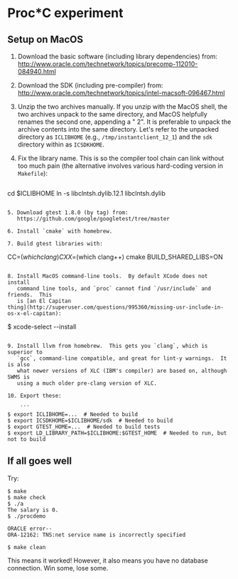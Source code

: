 # Proc*C experiment

## Setup on MacOS

1. Download the basic software (including library dependencies) from:
   http://www.oracle.com/technetwork/topics/precomp-112010-084940.html

2. Download the SDK (including pre-compiler) from:
   http://www.oracle.com/technetwork/topics/intel-macsoft-096467.html

3. Unzip the two archives manually.  If you unzip with the MacOS shell, the
   two archives unpack to the same directory, and MacOS helpfully renames the
   second one, appending a " 2".  It is preferable to unpack the archive
   contents into the same directory.  Let's refer to the unpacked directory
   as `ICLIBHOME` (e.g., `/tmp/instantclient_12_1`) and the `sdk` directory
   within as `ICSDKHOME`.

4. Fix the library name.  This is so the compiler tool chain can link without
   too much pain (the alternative involves various hard-coding version in
   `Makefile`):

   ```
cd $ICLIBHOME
ln -s libclntsh.dylib.12.1 libclntsh.dylib
```

5. Download gtest 1.8.0 (by tag) from:
   https://github.com/google/googletest/tree/master

6. Install `cmake` with homebrew.

7. Build gtest libraries with:

   ```
CC=$(which clang) CXX=$(which clang++) cmake BUILD_SHARED_LIBS=ON
```

8. Install MacOS command-line tools.  By default XCode does not install
   command line tools, and `proc` cannot find `/usr/include` and friends.  This
   is [an El Capitan
thing](http://superuser.com/questions/995360/missing-usr-include-in-os-x-el-capitan):

   ```
$ xcode-select --install
```

9. Install llvm from homebrew.  This gets you `clang`, which is superior to
   `gcc`, command-line compatible, and great for lint-y warnings.  It is also
   what newer versions of XLC (IBM's compiler) are based on, although SWMS is
   using a much older pre-clang version of XLC.

10. Export these:

    ```
$ export ICLIBHOME=...  # Needed to build
$ export ICSDKHOME=$ICLIBHOME/sdk  # Needed to build
$ export GTEST_HOME=...  # Needed to build tests
$ export LD_LIBRARY_PATH=$ICLIBHOME:$GTEST_HOME  # Needed to run, but not to build
```

## If all goes well

Try:
```
$ make
$ make check
$ ./a
The salary is 0.
$ ./procdemo

ORACLE error--
ORA-12162: TNS:net service name is incorrectly specified

$ make clean
```
This means it worked!  However, it also means you have no database connection.
Win some, lose some.
